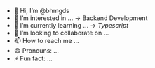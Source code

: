 - 👋 Hi, I’m @bhmgds
- 👀 I’m interested in ... -> Backend Development
- 🌱 I’m currently learning ... -> _Typescript_
- 💞️ I’m looking to collaborate on ...
- 📫 How to reach me ...
- 😄 Pronouns: ...
- ⚡ Fun fact: ...

<!---
bhmgds/bhmgds is a ✨ special ✨ repository because its `README.md` (this file) appears on your GitHub profile.
You can click the Preview link to take a look at your changes.
--->
